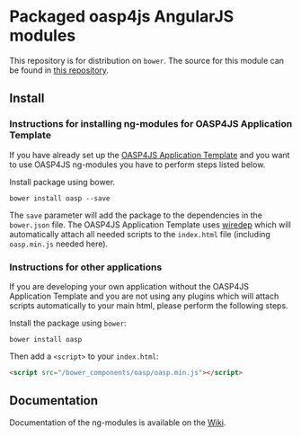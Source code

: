 # Packaged oasp4js AngularJS modules

This repository is for distribution on `bower`. The source for this module can be found in
[this repository](https://github.com/oasp/oasp4js).

## Install

### Instructions for installing ng-modules for OASP4JS Application Template

If you have already set up the [OASP4JS Application Template](https://github.com/oasp/generator-oasp) and you want to use OASP4JS ng-modules you have to perform steps listed below.

Install package using bower.

```shell
bower install oasp --save
``` 

The `save` parameter will add the package to the dependencies in the `bower.json` file. The OASP4JS Application Template uses [wiredep](https://github.com/taptapship/wiredep) which will automatically attach all needed scripts to the `index.html` file (including `oasp.min.js` needed here).

### Instructions for other applications

If you are developing your own application without the OASP4JS Application Template and you are not using any plugins which will attach scripts automatically to your main html, please perform the following steps.

Install the package using `bower`:

```shell
bower install oasp
```
Then add a `<script>` to your `index.html`:

```html
<script src="/bower_components/oasp/oasp.min.js"></script>
```

## Documentation

Documentation of the ng-modules is available on the [Wiki](https://github.com/oasp/oasp4js/wiki/oasp4js-ng-modules).
